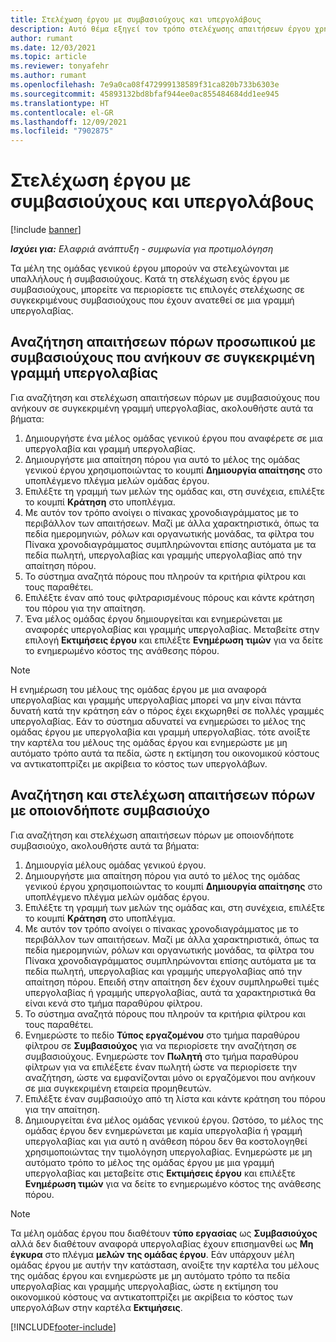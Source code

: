 ```yaml
---
title: Στελέχωση έργου με συμβασιούχους και υπεργολάβους
description: Αυτό θέμα εξηγεί τον τρόπο στελέχωσης απαιτήσεων έργου χρησιμοποιώντας συμβασιούχους ή υπεργολάβους στο Microsoft Dynamics 365 Project Operations.
author: rumant
ms.date: 12/03/2021
ms.topic: article
ms.reviewer: tonyafehr
ms.author: rumant
ms.openlocfilehash: 7e9a0ca08f472999138589f31ca820b733b6303e
ms.sourcegitcommit: 45893132bd8bfaf944ee0ac855484684dd1ee945
ms.translationtype: HT
ms.contentlocale: el-GR
ms.lasthandoff: 12/09/2021
ms.locfileid: "7902875"
---
```

# <a name="staffing-a-project-with-contract-workers-and-subcontracted-capacity"></a>Στελέχωση έργου με συμβασιούχους και υπεργολάβους

[!include [banner](../../includes/dataverse-preview.md)]

_**Ισχύει για:** Ελαφριά ανάπτυξη - συμφωνία για προτιμολόγηση_

Τα μέλη της ομάδας γενικού έργου μπορούν να στελεχώνονται με υπαλλήλους ή συμβασιούχους. Κατά τη στελέχωση ενός έργου με συμβασιούχους, μπορείτε να περιορίσετε τις επιλογές στελέχωσης σε συγκεκριμένους συμβασιούχους που έχουν ανατεθεί σε μια γραμμή υπεργολαβίας. 

## <a name="search-for-staff-resource-requirements-with-contract-workers-that-belong-to-a-specific-subcontract-line"></a>Αναζήτηση απαιτήσεων πόρων προσωπικού με συμβασιούχους που ανήκουν σε συγκεκριμένη γραμμή υπεργολαβίας

Για αναζήτηση και στελέχωση απαιτήσεων πόρων με συμβασιούχους που ανήκουν σε συγκεκριμένη γραμμή υπεργολαβίας, ακολουθήστε αυτά τα βήματα:

1. Δημιουργήστε ένα μέλος ομάδας γενικού έργου που αναφέρετε σε μια υπεργολαβία και γραμμή υπεργολαβίας.
2. Δημιουργήστε μια απαίτηση πόρου για αυτό το μέλος της ομάδας γενικού έργου χρησιμοποιώντας το κουμπί **Δημιουργία απαίτησης** στο υποπλέγμενο πλέγμα μελών ομάδας έργου.
3. Επιλέξτε τη γραμμή των μελών της ομάδας και, στη συνέχεια, επιλέξτε το κουμπί **Κράτηση** στο υποπλέγμα. 
4. Με αυτόν τον τρόπο ανοίγει ο πίνακας χρονοδιαγράμματος με το περιβάλλον των απαιτήσεων. Μαζί με άλλα χαρακτηριστικά, όπως τα πεδία ημερομηνιών, ρόλων και οργανωτικής μονάδας, τα φίλτρα του Πίνακα χρονοδιαγράμματος συμπληρώνονται επίσης αυτόματα με τα πεδία πωλητή, υπεργολαβίας και γραμμής υπεργολαβίας από την απαίτηση πόρου.
5. Το σύστημα αναζητά πόρους που πληρούν τα κριτήρια φίλτρου και τους παραθέτει. 
6. Επιλέξτε έναν από τους φιλτραρισμένους πόρους και κάντε κράτηση του πόρου για την απαίτηση. 
7. Ένα μέλος ομάδας έργου δημιουργείται και ενημερώνεται με αναφορές υπεργολαβίας και γραμμής υπεργολαβίας. Μεταβείτε στην επιλογή **Εκτιμήσεις έργου** και επιλέξτε **Ενημέρωση τιμών** για να δείτε το ενημερωμένο κόστος της ανάθεσης πόρου. 

> [!NOTE]
> Η ενημέρωση του μέλους της ομάδας έργου με μια αναφορά υπεργολαβίας και γραμμής υπεργολαβίας μπορεί να μην είναι πάντα δυνατή κατά την κράτηση εάν ο πόρος έχει εκχωρηθεί σε πολλές γραμμές υπεργολαβίας. Εάν το σύστημα αδυνατεί να ενημερώσει το μέλος της ομάδας έργου με υπεργολαβία και γραμμή υπεργολαβίας. τότε ανοίξτε την καρτέλα του μέλους της ομάδας έργου και ενημερώστε με μη αυτόματο τρόπο αυτά τα πεδία, ώστε η εκτίμηση του οικονομικού κόστους να αντικατοπτρίζει με ακρίβεια το κόστος των υπεργολάβων.

## <a name="search-for-and-staff-resource-requirements-with-any-contract-worker"></a>Αναζήτηση και στελέχωση απαιτήσεων πόρων με οποιονδήποτε συμβασιούχο

Για αναζήτηση και στελέχωση απαιτήσεων πόρων με οποιονδήποτε συμβασιούχο, ακολουθήστε αυτά τα βήματα:

1. Δημιουργία μέλους ομάδας γενικού έργου.
2. Δημιουργήστε μια απαίτηση πόρου για αυτό το μέλος της ομάδας γενικού έργου χρησιμοποιώντας το κουμπί **Δημιουργία απαίτησης** στο υποπλέγμενο πλέγμα μελών ομάδας έργου.
3. Επιλέξτε τη γραμμή των μελών της ομάδας και, στη συνέχεια, επιλέξτε το κουμπί **Κράτηση** στο υποπλέγμα. 
4. Με αυτόν τον τρόπο ανοίγει ο πίνακας χρονοδιαγράμματος με το περιβάλλον των απαιτήσεων. Μαζί με άλλα χαρακτηριστικά, όπως τα πεδία ημερομηνιών, ρόλων και οργανωτικής μονάδας, τα φίλτρα του Πίνακα χρονοδιαγράμματος συμπληρώνονται επίσης αυτόματα με τα πεδία πωλητή, υπεργολαβίας και γραμμής υπεργολαβίας από την απαίτηση πόρου. Επειδή στην απαίτηση δεν έχουν συμπληρωθεί τιμές υπεργολαβίας ή γραμμής υπεργολαβίας, αυτά τα χαρακτηριστικά θα είναι κενά στο τμήμα παραθύρου φίλτρου.
5. Το σύστημα αναζητά πόρους που πληρούν τα κριτήρια φίλτρου και τους παραθέτει.
6. Ενημερώστε το πεδίο **Τύπος εργαζομένου** στο τμήμα παραθύρου φίλτρου σε **Συμβασιούχος** για να περιορίσετε την αναζήτηση σε συμβασιούχους. Ενημερώστε τον **Πωλητή** στο τμήμα παραθύρου φίλτρων για να επιλέξετε έναν πωλητή ώστε να περιορίσετε την αναζήτηση, ώστε να εμφανίζονται μόνο οι εργαζόμενοι που ανήκουν σε μια συγκεκριμένη εταιρεία προμηθευτών.
7. Επιλέξτε έναν συμβασιούχο από τη λίστα και κάντε κράτηση του πόρου για την απαίτηση.
8. Δημιουργείται ένα μέλος ομάδας γενικού έργου. Ωστόσο, το μέλος της ομάδας έργου δεν ενημερώνεται με καμία υπεργολαβία ή γραμμή υπεργολαβίας και για αυτό η ανάθεση πόρου δεν θα κοστολογηθεί χρησιμοποιώντας την τιμολόγηση υπεργολαβίας. Ενημερώστε με μη αυτόματο τρόπο το μέλος της ομάδας έργου με μια γραμμή υπεργολαβίας και μεταβείτε στις **Εκτιμήσεις έργου** και επιλέξτε **Ενημέρωση τιμών** για να δείτε το ενημερωμένο κόστος της ανάθεσης πόρου.

> [!NOTE]
> Τα μέλη ομάδας έργου που διαθέτουν **τύπο εργασίας** ως **Συμβασιούχος** αλλά δεν διαθέτουν αναφορά υπεργολαβίας έχουν επισημανθεί ως **Μη έγκυρα** στο πλέγμα **μελών της ομάδας έργου**. Εάν υπάρχουν μέλη ομάδας έργου με αυτήν την κατάσταση, ανοίξτε την καρτέλα του μέλους της ομάδας έργου και ενημερώστε με μη αυτόματο τρόπο τα πεδία υπεργολαβίας και γραμμής υπεργολαβίας, ώστε η εκτίμηση του οικονομικού κόστους να αντικατοπτρίζει με ακρίβεια το κόστος των υπεργολάβων στην καρτέλα **Εκτιμήσεις**. 


[!INCLUDE[footer-include](../../includes/footer-banner.md)]
